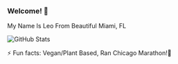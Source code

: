 ### Welcome!  👋

My Name Is Leo From Beautiful Miami, FL

<!--
**SharpSight44/SharpSight44** is a ✨ _special_ ✨ repository because its `README.md` (this file) appears on your GitHub profile.

Here are some ideas to get you started:

- 🔭 I’m currently working on ...
- 🌱 I’m currently learning ...
- 👯 I’m looking to collaborate on ...
- 🤔 I’m looking for help with ...
- 💬 Ask me about ...
- 📫 How to reach me: ...
- 😄 Pronouns: ...
- ⚡ Fun fact: Vegan
-->
![GitHub Stats](https://github-readme-stats.vercel.app/api?username=SharpSight44&theme=tokyonight)

⚡ Fun facts: Vegan/Plant Based, Ran Chicago Marathon!🎽
